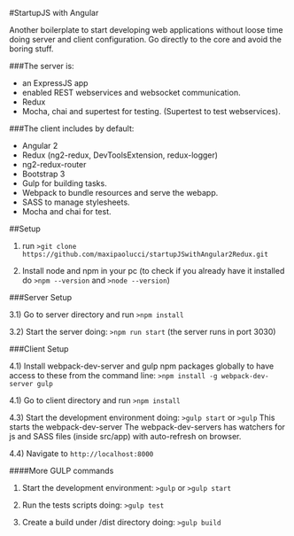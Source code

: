 #StartupJS with Angular

Another boilerplate to start developing web applications without loose time doing server and client configuration. Go directly to the core and avoid the boring stuff.

###The server is:
* an ExpressJS app
* enabled REST webservices and websocket communication.
* Redux
* Mocha, chai and supertest for testing. (Supertest to test webservices).

###The client includes by default:
* Angular 2
* Redux (ng2-redux, DevToolsExtension, redux-logger)
* ng2-redux-router
* Bootstrap 3
* Gulp for building tasks.
* Webpack to bundle resources and serve the webapp.
* SASS to manage stylesheets.
* Mocha and chai for test.


##Setup

1) run `>git clone https://github.com/maxipaolucci/startupJSwithAngular2Redux.git`

2) Install node and npm in your pc (to check if you already have it installed do `>npm --version`  and  `>node --version`)


###Server Setup

3.1) Go to server directory and run `>npm install`

3.2) Start the server doing: `>npm run start`  (the server runs in port 3030)


###Client Setup

4.1) Install webpack-dev-server and gulp npm packages globally to have access to these
from the command line: `>npm install -g webpack-dev-server gulp`

4.1) Go to client directory and run `>npm install`

4.3) Start the development environment doing: `>gulp start` or `>gulp`
    This starts the webpack-dev-server
    The webpack-dev-servers has watchers for js and SASS files (inside src/app) with auto-refresh on browser.

4.4) Navigate to `http://localhost:8000`

####More GULP commands
1) Start the development environment: `>gulp` or `>gulp start`

2) Run the tests scripts doing: `>gulp test`

3) Create a build under /dist directory doing: `>gulp build`